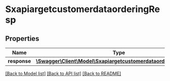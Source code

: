 # SxapiargetcustomerdataorderingResp

## Properties
Name | Type | Description | Notes
------------ | ------------- | ------------- | -------------
**response** | [**\Swagger\Client\Model\SxapiargetcustomerdataorderingResponse**](SxapiargetcustomerdataorderingResponse.md) |  | [optional] 

[[Back to Model list]](../README.md#documentation-for-models) [[Back to API list]](../README.md#documentation-for-api-endpoints) [[Back to README]](../README.md)


